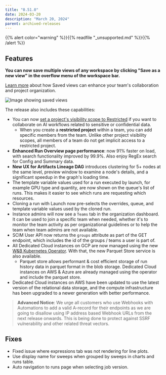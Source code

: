 ```yaml
---
title: "0.51.0"
date: 2024-03-20
description: "March 20, 2024"
parent: archived-releases
---
```


{{% alert color="warning" %}}{{% readfile "_unsupported.md" %}}{{% /alert %}}

## Features

**You can now save multiple views of any workspace by clicking "Save as a new view" in the overflow menu of the workspace bar.**

[Learn more](https://docs.wandb.ai/guides/app/pages/workspaces#create-saved-workspace-views) about how Saved views can enhance your team's collaboration and project organization.

![Image showing saved views](https://github.com/wandb/server/assets/7208315/862a36ac-8ce4-49e7-8677-d87d54ab1e54)

The release also includes these capabilities:
* You can now [set a project's visibility scope to Restricted](https://docs.wandb.ai/guides/hosting/iam/access-management/restricted-projects/) if you want to collaborate on AI workflows related to sensitive or confidential data. 
    * When you create a **restricted project** within a team, you can add specific members from the team. Unlike other project visibility scopes, all members of a team do not get implicit access to a restricted project.
* **Enhanced Run Overview page performance**: now 91% faster on load, with search functionality improved by 99.9%. Also enjoy RegEx search for Config and Summary data. 
* **New UX for Artifacts Lineage DAG** introduces clustering for 5+ nodes at the same level, preview window to examine a node's details, and a significant speedup in the graph's loading time.
* The template variable values used for a run executed by launch, for example GPU type and quantity, are now shown on the queue's list of runs.  This makes it  easier to see which runs are requesting which resources.
* Cloning a run with Launch now pre-selects the overrides, queue, and template variable values used by the cloned run.
* Instance admins will now see a `Teams` tab in the organization dashboard. It can be used to join a specific team when needed, whether it's to monitor the team activity as per organizational guidelines or to help the team when team admins are not available. 
* SCIM User API now returns the `groups` attribute as part of the GET endpoint, which includes the id of the groups / teams a user is part of.
* All Dedicated Cloud instances on GCP are now managed using the new [W&B Kubernetes Operator](https://docs.wandb.ai/guides/hosting/operator/). With that, the new Parquet Store service is also available. 
    * Parquet store allows performant & cost efficient storage of run history data in parquet format in the blob storage. Dedicated Cloud instances on AWS & Azure are already managed using the operator and include the parquet store.
* Dedicated Cloud instances on AWS have been updated to use the latest version of the relational data storage, and the compute infrastructure has been upgraded to a newer generation with better performance.

> **Advanced Notice**: We urge all customers who use Webhooks with Automations to add a valid A-record for their endpoints as we are going to disallow using IP address based Webhook URLs from the next release onwards. This is being done to protect against SSRF vulnerability and other related threat vectors.

## Fixes

* Fixed issue where expressions tab was not rendering for line plots.
* Use display name for sweeps when grouped by sweeps in charts and runs table.
* Auto navigation to runs page when selecting job version.
